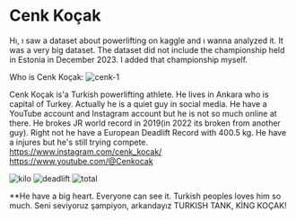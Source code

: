 # Cenk Koçak


Hı, ı saw a dataset about powerlifting on kaggle and ı wanna analyzed it.
It was a very big dataset.
The dataset did not include the championship held in Estonia in December 2023. I added that championship myself.









Who is Cenk Koçak: 
![cenk-1](https://github.com/3G3M3N/Turkish_Powerlifters/assets/83331577/6abb5469-4b58-41a0-8026-9b87e6eac5f6)

Cenk Koçak is'a Turkish powerlifting athlete. He lives in Ankara who is capital of Turkey. Actually he is a quiet guy in social media. He have a YouTube account and Instagram account but he is not so much online at there.
He brokes JR world record in 2019(in 2022 its broken from another guy).
Right not he have a European Deadlift Record with 400.5 kg.
He have a injures but he's still trying compete.
<br>
https://www.instagram.com/cenk_kocak/
<br>
https://www.youtube.com/@Cenkocak

![kilo](https://github.com/3G3M3N/Turkish_Powerlifters/assets/83331577/a173b628-e69e-4dff-a6b3-bdc71eba98ac)
![deadlift](https://github.com/3G3M3N/Turkish_Powerlifters/assets/83331577/16a3031b-813a-4586-b27c-87ad28eb0d82)
![total](https://github.com/3G3M3N/Turkish_Powerlifters/assets/83331577/f40100f9-e72f-486f-bc74-86a3e9c49246)



**He have a big heart. Everyone can see it. Turkish peoples loves him so much. Seni seviyoruz şampiyon, arkandayız TURKISH TANK, KİNG KOÇAK!
